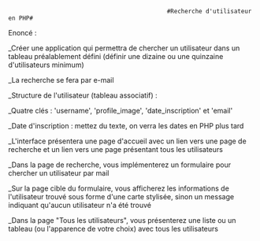                                                  #Recherche d'utilisateur en PHP#

Enoncé :

_Créer une application qui permettra de chercher un utilisateur dans un tableau préalablement défini (définir une dizaine ou une quinzaine d'utilisateurs minimum)

_La recherche se fera par e-mail

_Structure de l'utilisateur (tableau associatif) :

_Quatre clés : 'username', 'profile_image', 'date_inscription' et 'email'

_Date d'inscription : mettez du texte, on verra les dates en PHP plus tard

_L'interface présentera une page d'accueil avec un lien vers une page de recherche et un lien vers une page présentant tous les utilisateurs

_Dans la page de recherche, vous implémenterez un formulaire pour chercher un utilisateur par mail

_Sur la page cible du formulaire, vous afficherez les informations de l'utilisateur trouvé sous forme d'une carte stylisée, sinon un message indiquant qu'aucun utilisateur n'a été trouvé

_Dans la page "Tous les utilisateurs", vous présenterez une liste ou un tableau (ou l'apparence de votre choix) avec tous les utilisateurs
